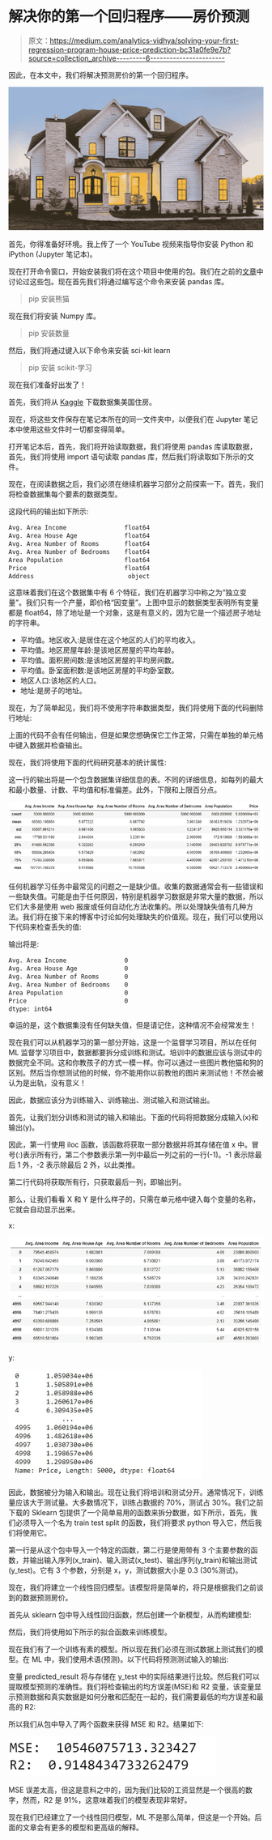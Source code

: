 # 解决你的第一个回归程序——房价预测

> 原文：<https://medium.com/analytics-vidhya/solving-your-first-regression-program-house-price-prediction-bc31a0fe9e7b?source=collection_archive---------6----------------------->

因此，在本文中，我们将解决预测房价的第一个回归程序。

![](img/d46d2302232607dade28a5270c38bf97.png)

首先，你得准备好环境。我上传了一个 YouTube 视频来指导你安装 Python 和 iPython (Jupyter 笔记本)。

现在打开命令窗口，开始安装我们将在这个项目中使用的包。我们在之前的[文章](https://omaratef3221.medium.com/starting-guide-to-artificial-intelligence-part-2-e411d8335e4f)中讨论过这些包。现在首先我们将通过编写这个命令来安装 pandas 库。

> pip 安装熊猫

现在我们将安装 Numpy 库。

> pip 安装数量

然后，我们将通过键入以下命令来安装 sci-kit learn

> pip 安装 scikit-学习

现在我们准备好出发了！

首先，我们将从 [Kaggle](https://www.kaggle.com/vedavyasv/usa-housing) 下载数据集美国住房。

现在，将这些文件保存在笔记本所在的同一文件夹中，以便我们在 Jupyter 笔记本中使用这些文件时一切都变得简单。

打开笔记本后，首先，我们将开始读取数据，我们将使用 pandas 库读取数据，首先，我们将使用 import 语句读取 pandas 库，然后我们将读取如下所示的文件。

现在，在阅读数据之后，我们必须在继续机器学习部分之前探索一下。首先，我们将检查数据集每个要素的数据类型。

这段代码的输出如下所示:

```
Avg. Area Income                float64
Avg. Area House Age             float64
Avg. Area Number of Rooms       float64
Avg. Area Number of Bedrooms    float64
Area Population                 float64
Price                           float64
Address                          object
```

这意味着我们在这个数据集中有 6 个特征，我们在机器学习中称之为“独立变量”。我们只有一个产量，即价格“因变量”。上图中显示的数据类型表明所有变量都是 float64，除了地址是一个对象，这是有意义的，因为它是一个描述房子地址的字符串。

*   平均值。地区收入:是居住在这个地区的人们的平均收入。
*   平均值。地区房屋年龄:是该地区房屋的平均年龄。
*   平均值。面积房间数:是该地区房屋的平均房间数。
*   平均值。卧室面积数:是该地区房屋的平均卧室数。
*   地区人口:该地区的人口。
*   地址:是房子的地址。

现在，为了简单起见，我们将不使用字符串数据类型，我们将使用下面的代码删除行地址:

上面的代码不会有任何输出，但是如果您想确保它工作正常，只需在单独的单元格中键入数据并检查输出。

现在，我们将使用下面的代码研究基本的统计属性:

这一行的输出将是一个包含数据集详细信息的表。不同的详细信息，如每列的最大和最小数量、计数、平均值和标准偏差。此外，下限和上限百分点。

![](img/da48b98fc99becd503c6ffefbaa8b5cc.png)

任何机器学习任务中最常见的问题之一是缺少值。收集的数据通常会有一些错误和一些缺失值。可能是由于任何原因，特别是机器学习数据是非常大量的数据，所以它们大多是使用 web 报废或任何自动化方法收集的。所以处理缺失值有几种方法。我们将在接下来的博客中讨论如何处理缺失的价值观。现在，我们可以使用以下代码来检查丢失的值:

输出将是:

```
Avg. Area Income                0
Avg. Area House Age             0
Avg. Area Number of Rooms       0
Avg. Area Number of Bedrooms    0
Area Population                 0
Price                           0
dtype: int64
```

幸运的是，这个数据集没有任何缺失值，但是请记住，这种情况不会经常发生！

现在我们可以从机器学习的第一部分开始，这是一个监督学习项目，所以在任何 ML 监督学习项目中，数据都要拆分成训练和测试。培训中的数据应该与测试中的数据完全不同。这和你教孩子的方式一模一样。你可以通过一些图片教他猫和狗的区别。然后当你想测试他的时候，你不能用你以前教他的图片来测试他！不然会被认为是出轨，没有意义！

因此，数据应该分为训练输入、训练输出、测试输入和测试输出。

首先，让我们划分训练和测试的输入和输出。下面的代码将把数据分成输入(x)和输出(y)。

因此，第一行使用 iloc 函数，该函数将获取一部分数据并将其存储在值 x 中。冒号(:)表示所有行，第二个参数表示第一列中最后一列之前的一行(-1)。-1 表示除最后 1 外，-2 表示除最后 2 外，以此类推。

第二行代码将获取所有行，只获取最后一列，即输出列。

那么，让我们看看 X 和 Y 是什么样子的，只需在单元格中键入每个变量的名称，它就会自动显示出来。

x:

![](img/7f8d8c5519db24c964831c3b7d4c711f.png)

y:

![](img/aa52670668f2d3f9f6844f7971d1942f.png)

因此，数据被分为输入和输出。现在让我们将培训和测试分开。通常情况下，训练量应该大于测试量。大多数情况下，训练占数据的 70%，测试占 30%。我们之前下载的 Sklearn 包提供了一个简单易用的函数来拆分数据，如下所示，首先，我们必须导入一个名为 train test split 的函数，我们将要求 python 导入它，然后我们将使用它。

第一行是从这个包中导入一个特定的函数，第二行是使用带有 3 个主要参数的函数，并输出输入序列(x_train)、输入测试(x_test)、输出序列(y_train)和输出测试(y_test)。它有 3 个参数，分别是 x，y，测试数据大小是 0.3 (30%测试)。

现在，我们将建立一个线性回归模型。该模型将是简单的，将只是根据我们之前谈到的数据预测房价。

首先从 sklearn 包中导入线性回归函数，然后创建一个新模型，从而构建模型:

然后，我们将使用如下所示的拟合函数来训练模型。

现在我们有了一个训练有素的模型。所以现在我们必须在测试数据上测试我们的模型。在 ML 中，我们使用术语(预测)。以下代码将预测测试输入的输出:

变量 predicted_result 将与存储在 y_test 中的实际结果进行比较。然后我们可以提取模型预测的准确性。我们将检查输出的均方误差(MSE)和 R2 变量，该变量显示预测数据和真实数据是如何分散和匹配在一起的，我们需要最低的均方误差和最高的 R2:

所以我们从包中导入了两个函数来获得 MSE 和 R2。结果如下:

![](img/8070f42108ddf42ba29900efc770d4a8.png)

MSE 误差太高，但这是意料之中的，因为我们比较的工资显然是一个很高的数字，然而，R2 是 91%，这意味着我们的模型表现非常好。

现在我们已经建立了一个线性回归模型，ML 不是那么简单，但这是一个开始。后面的文章会有更多的模型和更高级的解释。